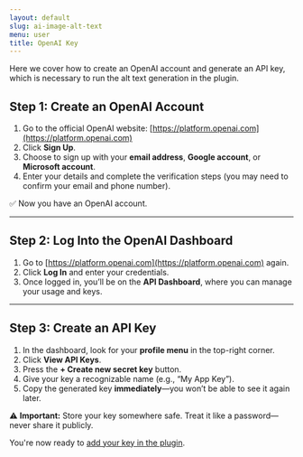 ```yaml
---
layout: default
slug: ai-image-alt-text
menu: user
title: OpenAI Key
---
```

Here we cover how to create an OpenAI account and generate an API key, which is necessary to run the alt text generation in the plugin.

## Step 1: Create an OpenAI Account

1. Go to the official OpenAI website: [https://platform.openai.com](https://platform.openai.com)
2. Click **Sign Up**.
3. Choose to sign up with your **email address**, **Google account**, or **Microsoft account**.
4. Enter your details and complete the verification steps (you may need to confirm your email and phone number).

✅ Now you have an OpenAI account.

---

## Step 2: Log Into the OpenAI Dashboard

1. Go to [https://platform.openai.com](https://platform.openai.com) again.
2. Click **Log In** and enter your credentials.
3. Once logged in, you’ll be on the **API Dashboard**, where you can manage your usage and keys.

---

## Step 3: Create an API Key

1. In the dashboard, look for your **profile menu** in the top-right corner.
2. Click **View API Keys**.
3. Press the **+ Create new secret key** button.
4. Give your key a recognizable name (e.g., “My App Key”).
5. Copy the generated key **immediately**—you won’t be able to see it again later.

⚠️ **Important:** Store your key somewhere safe. Treat it like a password—never share it publicly.

You're now ready to [add your key in the plugin](adding-key).